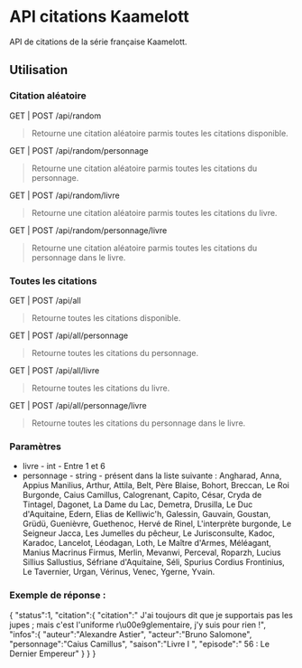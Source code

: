 <h1>API citations Kaamelott</h1>
<p>API de citations de la série française Kaamelott.</p>

<h2>Utilisation</h2>
<h3>Citation aléatoire</h3>
<p>GET | POST /api/random<br>
<blockquote>Retourne une citation aléatoire parmis toutes les citations disponible.</blockquote></p>
<p>GET | POST /api/random/personnage<br>
<blockquote>Retourne une citation aléatoire parmis toutes les citations du personnage.</blockquote></p>

<p>GET | POST /api/random/livre<br>
<blockquote>Retourne une citation aléatoire parmis toutes les citations du livre.</blockquote></p>

<p>GET | POST /api/random/personnage/livre<br>
<blockquote>Retourne une citation aléatoire parmis toutes les citations du personnage dans le livre.</blockquote></p>


<h3>Toutes les citations</h3>
<p>GET | POST /api/all<br>
<blockquote>Retourne toutes les citations disponible.</blockquote></p>

<p>GET | POST /api/all/personnage<br>
<blockquote>Retourne toutes les citations du personnage.</blockquote></p>

<p>GET | POST /api/all/livre<br>
<blockquote>Retourne toutes les citations du livre.</blockquote></p>

<p>GET | POST /api/all/personnage/livre<br>
<blockquote>Retourne toutes les citations du personnage dans le livre.</blockquote></p>

### Paramètres
  - livre - int - Entre 1 et 6
  - personnage - string - présent dans la liste suivante :
  Angharad, Anna, Appius Manilius, Arthur, Attila, Belt, Père Blaise, Bohort, Breccan, Le Roi Burgonde, Caius Camillus, Calogrenant, Capito, César, Cryda de Tintagel, Dagonet, La Dame du Lac, Demetra, Drusilla, Le Duc d'Aquitaine, Edern, Elias de Kelliwic'h, Galessin, Gauvain, Goustan, Grüdü, Guenièvre, Guethenoc, Hervé de Rinel, L'interprète burgonde, Le Seigneur Jacca, Les Jumelles du pêcheur, Le Jurisconsulte, Kadoc, Karadoc, Lancelot, Léodagan, Loth, Le Maître d'Armes, Méléagant, Manius Macrinus Firmus, Merlin, Mevanwi, Perceval, Roparzh, Lucius Sillius Sallustius, Séfriane d'Aquitaine, Séli, Spurius Cordius Frontinius, Le Tavernier, Urgan, Vérinus, Venec, Ygerne, Yvain.

### Exemple de réponse :
{
"status":1,
"citation":{
  "citation":" J'ai toujours dit que je supportais pas les jupes ; mais c'est l'uniforme r\u00e9glementaire, j'y suis pour rien !",
  "infos":{
    "auteur":"Alexandre Astier",
    "acteur":"Bruno Salomone",
    "personnage":"Caius Camillus",
    "saison":"Livre I ",
    "episode":" 56 : Le Dernier Empereur"
  }
}
}
